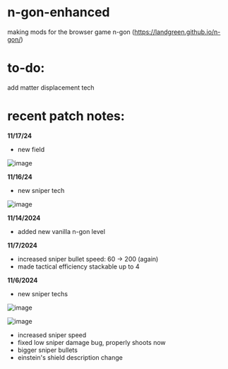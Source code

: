 # n-gon-enhanced
making mods for the browser game n-gon (https://landgreen.github.io/n-gon/)

# to-do:
add matter displacement tech

# recent patch notes:
****11/17/24****
- new field

![image](https://github.com/user-attachments/assets/948ccbc3-a479-4dae-a3f7-c92423824295)


****11/16/24****
- new sniper tech

![image](https://github.com/user-attachments/assets/6594eb55-217b-4a24-a2ab-b835ec680e95)


****11/14/2024****
- added new vanilla n-gon level


****11/7/2024****
- increased sniper bullet speed: 60 -> 200 (again)
- made tactical efficiency stackable up to 4


****11/6/2024****
- new sniper techs

![image](https://github.com/user-attachments/assets/30ddb7b3-72f2-4279-855b-27bf9bdee58b)

![image](https://github.com/user-attachments/assets/e4cdde6c-c92c-46e6-a7dc-d94b5c125305)

- increased sniper speed
- fixed low sniper damage bug, properly shoots now
- bigger sniper bullets
- einstein's shield description change
